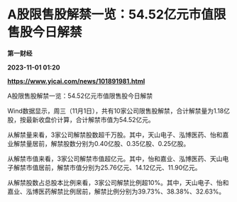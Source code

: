 # A股限售股解禁一览：54.52亿元市值限售股今日解禁
**第一财经**

**2023-11-01 01:20**

**https://www.yicai.com/news/101891981.html**

A股限售股解禁一览：54.52亿元市值限售股今日解禁

Wind数据显示，周三（11月1日），共有10家公司限售股解禁，合计解禁量为1.18亿股，按最新收盘价计算，合计解禁市值为54.52亿元。

从解禁量来看，3家公司解禁股数超千万股。其中，天山电子、泓博医药、怡和嘉业解禁量居前，解禁股数分别为0.40亿股、0.35亿股、0.25亿股。

从解禁市值来看，3家公司解禁市值超亿元。其中，怡和嘉业、泓博医药、天山电子解禁市值居前，解禁市值分别为25.76亿元、14.12亿元、11.90亿元。

从解禁股数占总股本比例来看，3家公司解禁比例超10%。其中，天山电子、怡和嘉业、泓博医药解禁比例居前，解禁比例分别为39.73%、38.38%、32.63%。